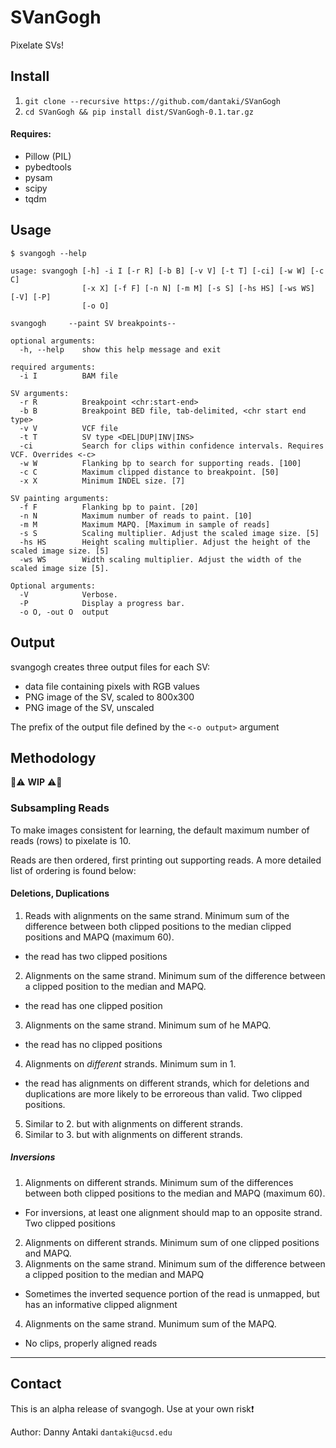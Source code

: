 # SVanGogh
Pixelate SVs!

## Install

1. `git clone --recursive https://github.com/dantaki/SVanGogh`
2. `cd SVanGogh && pip install dist/SVanGogh-0.1.tar.gz` 

#### Requires:
* Pillow (PIL)
* pybedtools
* pysam
* scipy
* tqdm 

## Usage

```
$ svangogh --help

usage: svangogh [-h] -i I [-r R] [-b B] [-v V] [-t T] [-ci] [-w W] [-c C]
                [-x X] [-f F] [-n N] [-m M] [-s S] [-hs HS] [-ws WS] [-V] [-P]
                [-o O]

svangogh     --paint SV breakpoints--

optional arguments:
  -h, --help    show this help message and exit

required arguments:
  -i I          BAM file

SV arguments:
  -r R          Breakpoint <chr:start-end>
  -b B          Breakpoint BED file, tab-delimited, <chr start end type>
  -v V          VCF file
  -t T          SV type <DEL|DUP|INV|INS>
  -ci           Search for clips within confidence intervals. Requires VCF. Overrides <-c>
  -w W          Flanking bp to search for supporting reads. [100]
  -c C          Maximum clipped distance to breakpoint. [50]
  -x X          Minimum INDEL size. [7]

SV painting arguments:
  -f F          Flanking bp to paint. [20]
  -n N          Maximum number of reads to paint. [10]
  -m M          Maximum MAPQ. [Maximum in sample of reads]
  -s S          Scaling multiplier. Adjust the scaled image size. [5]
  -hs HS        Height scaling multiplier. Adjust the height of the scaled image size. [5]
  -ws WS        Width scaling multiplier. Adjust the width of the scaled image size [5]. 

Optional arguments:
  -V            Verbose.
  -P            Display a progress bar.
  -o O, -out O  output
```

## Output

svangogh creates three output files for each SV: 

* data file containing pixels with RGB values 
* PNG image of the SV, scaled to 800x300
* PNG image of the SV, unscaled

The prefix of the output file defined by the `<-o output>` argument

## Methodology

:construction::warning: **WIP** :warning::construction:

### Subsampling Reads 
To make images consistent for learning, the default maximum number of reads (rows) to pixelate is 10.  

Reads are then ordered, first printing out supporting reads. A more detailed list of ordering is found below:

#### Deletions, Duplications

1. Reads with alignments on the same strand. Minimum sum of the difference between both clipped positions to the median clipped positions and MAPQ (maximum 60). 
  * the read has two clipped positions
2. Alignments on the same strand. Minimum sum of the difference between a clipped position to the median and MAPQ.
  * the read has one clipped position
3. Alignments on the same strand. Minimum sum of he MAPQ.
  * the read has no clipped positions
4. Alignments on *different* strands. Minimum sum in 1.
  * the read has alignments on different strands, which for deletions and duplications are more likely to be erroreous than valid. Two clipped positions.
5. Similar to 2. but with alignments on different strands.
6. Similar to 3. but with alignments on different strands.

##### Inversions

1. Alignments on different strands. Minimum sum of the differences between both clipped positions to the median and MAPQ (maximum 60). 
  * For inversions, at least one alignment should map to an opposite strand. Two clipped positions
2. Alignments on different strands. Minimum sum of one clipped positions and MAPQ.
3. Alignments on the same strand. Minimum sum of the difference between a clipped position to the median and MAPQ
  * Sometimes the inverted sequence portion of the read is unmapped, but has an informative clipped alignment
4. Alignments on the same strand. Munimum sum of the MAPQ.
  * No clips, properly aligned reads


--- 

## Contact

This is an alpha release of svangogh. Use at your own risk:exclamation:

Author: Danny Antaki `dantaki@ucsd.edu`
